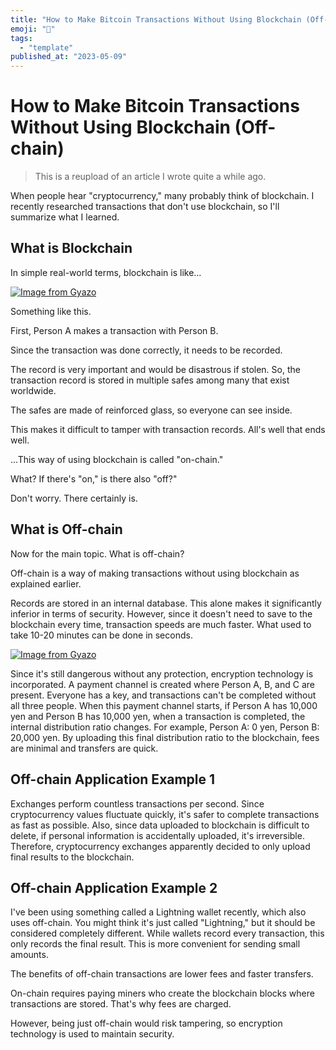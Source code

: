 ```yaml
---
title: "How to Make Bitcoin Transactions Without Using Blockchain (Off-chain)"
emoji: "🤖"
tags:
  - "template"
published_at: "2023-05-09"
---
```


# How to Make Bitcoin Transactions Without Using Blockchain (Off-chain)

> This is a reupload of an article I wrote quite a while ago.

When people hear "cryptocurrency," many probably think of blockchain. I recently researched transactions that don't use blockchain, so I'll summarize what I learned.

## What is Blockchain
In simple real-world terms, blockchain is like...

[![Image from Gyazo](https://i.gyazo.com/9713f36f1f5ee01a3ecf8e13bc08659a.png)](https://gyazo.com/9713f36f1f5ee01a3ecf8e13bc08659a)

Something like this.

First, Person A makes a transaction with Person B.

Since the transaction was done correctly, it needs to be recorded.

The record is very important and would be disastrous if stolen. So, the transaction record is stored in multiple safes among many that exist worldwide.

The safes are made of reinforced glass, so everyone can see inside.

This makes it difficult to tamper with transaction records. All's well that ends well.

...This way of using blockchain is called "on-chain."

What? If there's "on," is there also "off?"

Don't worry. There certainly is.

## What is Off-chain
Now for the main topic. What is off-chain?

Off-chain is a way of making transactions without using blockchain as explained earlier.

Records are stored in an internal database. This alone makes it significantly inferior in terms of security. However, since it doesn't need to save to the blockchain every time, transaction speeds are much faster. What used to take 10-20 minutes can be done in seconds.

[![Image from Gyazo](https://i.gyazo.com/7dfd830ae8c57ca3ce21ba993c1f51c7.png)](https://gyazo.com/7dfd830ae8c57ca3ce21ba993c1f51c7)

Since it's still dangerous without any protection, encryption technology is incorporated. A payment channel is created where Person A, B, and C are present. Everyone has a key, and transactions can't be completed without all three people. When this payment channel starts, if Person A has 10,000 yen and Person B has 10,000 yen, when a transaction is completed, the internal distribution ratio changes. For example, Person A: 0 yen, Person B: 20,000 yen. By uploading this final distribution ratio to the blockchain, fees are minimal and transfers are quick.

## Off-chain Application Example 1
Exchanges perform countless transactions per second. Since cryptocurrency values fluctuate quickly, it's safer to complete transactions as fast as possible. Also, since data uploaded to blockchain is difficult to delete, if personal information is accidentally uploaded, it's irreversible. Therefore, cryptocurrency exchanges apparently decided to only upload final results to the blockchain.

## Off-chain Application Example 2
I've been using something called a Lightning wallet recently, which also uses off-chain. You might think it's just called "Lightning," but it should be considered completely different. While wallets record every transaction, this only records the final result. This is more convenient for sending small amounts.

The benefits of off-chain transactions are lower fees and faster transfers.

On-chain requires paying miners who create the blockchain blocks where transactions are stored. That's why fees are charged.

However, being just off-chain would risk tampering, so encryption technology is used to maintain security.
